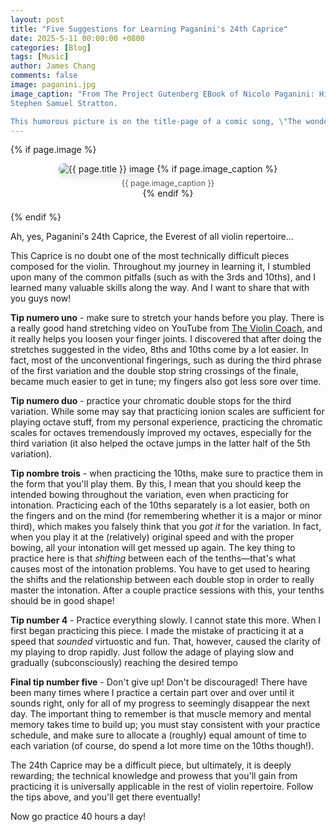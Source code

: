 ```yaml
---
layout: post
title: "Five Suggestions for Learning Paganini's 24th Caprice"
date: 2025-5-11 00:00:00 +0800
categories: [Blog]
tags: [Music]
author: James Chang
comments: false
image: paganini.jpg
image_caption: "From The Project Gutenberg EBook of Nicolo Paganini: His Life and Work, by 
Stephen Samuel Stratton.

This humorous picture is on the title-page of a comic song, \"The wonderful Paganini, or London fiddling mad.\" The poetry by W. T. Moncrieff, Esq., and the melody by one of the first composers of the day! London, published by Leoni Lee, circa 1831. The \"poetry\" is not of a classical standard."
---
```

<!--more-->

{% if page.image %}

<figure style="text-align: center; margin-bottom: 1.5em;">
  <img src="{{ '/blog/assets/' | append: page.image | relative_url }}" alt="{{ page.title }} image" style="max-width: 100%; height: auto; border-radius: 8px; box-shadow: 0 4px 8px rgba(0,0,0,0.1);">
  {% if page.image_caption %}
    <figcaption style="font-size: 0.9em; color: #555; margin-top: 0.5em;">{{ page.image_caption }}</figcaption>
  {% endif %}
</figure>
{% endif %}

Ah, yes, Paganini's 24th Caprice, the Everest of all violin repertoire...

This Caprice is no doubt one of the most technically difficult pieces composed for the violin. Throughout my journey in learning it, I stumbled upon many of the common pitfalls (such as with the 3rds and 10ths), and I learned many valuable skills along the way. And I want to share that with you guys now!

**Tip numero uno** - make sure to stretch your hands before you play. There is a really good hand stretching video on YouTube from [The Violin Coach](https://youtu.be/DPwAwfzXpNs), and it really helps you loosen your finger joints. I discovered that after doing the stretches suggested in the video, 8ths and 10ths come by a lot easier. In fact, most of the unconventional fingerings, such as during the third phrase of the first variation and the double stop string crossings of the finale, became much easier to get in tune; my fingers also got less sore over time.

**Tip numero duo** - practice your chromatic double stops for the third variation. While some may say that practicing ionion scales are sufficient for playing octave stuff, from my personal experience, practicing the chromatic scales for octaves tremendously improved my octaves, especially for the third variation (it also helped the octave jumps in the latter half of the 5th variation).

**Tip nombre trois** - when practicing the 10ths, make sure to practice them in the form that you'll play them. By this, I mean that you should keep the intended bowing throughout the variation, even when practicing for intonation. Practicing each of the 10ths separately is a lot easier, both on the fingers and on the mind (for remembering whether it is a major or minor third), which makes you falsely think that you _got it_ for the variation. In fact, when you play it at the (relatively) original speed and with the proper bowing, all your intonation will get messed up again. The key thing to practice here is that _shifting_ between each of the tenths—that's what causes most of the intonation problems. You have to get used to hearing the shifts and the relationship between each double stop in order to really master the intonation. After a couple practice sessions with this, your tenths should be in good shape!

**Tip number 4** - Practice everything slowly. I cannot state this more. When I first began practicing this piece. I made the mistake of practicing it at a speed that _sounded_ virtuostic and fun. That, however, caused the clarity of my playing to drop rapidly. Just follow the adage of playing slow and gradually (subconsciously) reaching the desired tempo

**Final tip number five** - Don't give up! Don't be discouraged! There have been many times where I practice a certain part over and over until it sounds right, only for all of my progress to seemingly disappear the next day. The important thing to remember is that muscle memory and mental memory takes time to build up; you must stay consistent with your practice schedule, and make sure to allocate a (roughly) equal amount of time to each variation (of course, do spend a lot more time on the 10ths though!).

The 24th Caprice may be a difficult piece, but ultimately, it is deeply rewarding; the technical knowledge and prowess that you'll gain from practicing it is universally applicable in the rest of violin repertoire. Follow the tips above, and you'll get there eventually!

Now go practice 40 hours a day!

